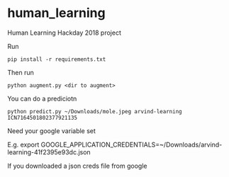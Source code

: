 # human_learning
Human Learning Hackday 2018 project


Run
```
pip install -r requirements.txt
```

Then run
```
python augment.py <dir to augment>
```

You can do a prediciotn
```
python predict.py ~/Downloads/mole.jpeg arvind-learning ICN7164501802377921135
```

Need your google variable set

E.g.
export GOOGLE_APPLICATION_CREDENTIALS=~/Downloads/arvind-learning-41f2395e93dc.json

If you downloaded a json creds file from google

